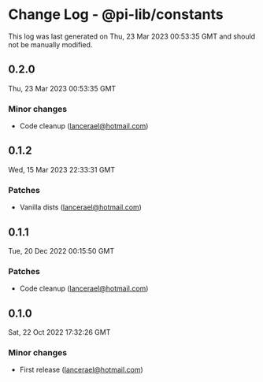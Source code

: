 # Change Log - @pi-lib/constants

This log was last generated on Thu, 23 Mar 2023 00:53:35 GMT and should not be manually modified.

<!-- Start content -->

## 0.2.0

Thu, 23 Mar 2023 00:53:35 GMT

### Minor changes

- Code cleanup (lancerael@hotmail.com)

## 0.1.2

Wed, 15 Mar 2023 22:33:31 GMT

### Patches

- Vanilla dists (lancerael@hotmail.com)

## 0.1.1

Tue, 20 Dec 2022 00:15:50 GMT

### Patches

- Code cleanup (lancerael@hotmail.com)

## 0.1.0

Sat, 22 Oct 2022 17:32:26 GMT

### Minor changes

- First release (lancerael@hotmail.com)
